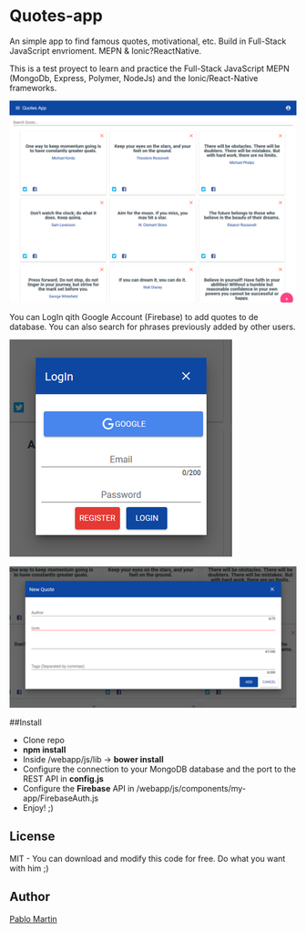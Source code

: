# Quotes-app
An simple app to find famous quotes, motivational, etc. Build in Full-Stack JavaScript envrioment. MEPN & Ionic?ReactNative.

This is a test proyect to learn and practice the Full-Stack JavaScript MEPN (MongoDb, Express, Polymer, NodeJs) and the Ionic/React-Native frameworks.

![alt text](https://github.com/Pabline/Quotes-app/blob/master/webapp/images/globalApp.png "Global APP image")

You can LogIn qith Google Account (Firebase) to add quotes to de database. You can also search for phrases previously added by other users.

![alt text](https://github.com/Pabline/Quotes-app/blob/master/webapp/images/logIn.png "LogIn image")

![alt text](https://github.com/Pabline/Quotes-app/blob/master/webapp/images/addQuote.png "Add Quote image")


##Install
- Clone repo
- **npm install**
- Inside /webapp/js/lib -> **bower install**
- Configure the connection to your MongoDB database and the port to the REST API in **config.js**
- Configure the **Firebase** API in /webapp/js/components/my-app/FirebaseAuth.js 
- Enjoy! ;)

## License
MIT - You can download and modify this code for free. Do what you want with him ;)

## Author
[Pablo Martin](https://www.linkedin.com/in/pablomn/)

